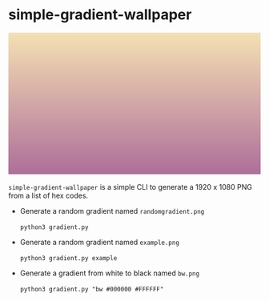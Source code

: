 # simple-gradient-wallpaper

![example wallpaper](example.png)

`simple-gradient-wallpaper` is a simple CLI to generate a 1920 x 1080 PNG from a list of hex codes.

- Generate a random gradient named `randomgradient.png`
	
	`python3 gradient.py`

- Generate a random gradient named  `example.png`

	`python3 gradient.py example`

- Generate a gradient from white to black named  `bw.png`
	
	`python3 gradient.py "bw #000000 #FFFFFF"`
